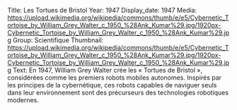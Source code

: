 Title: Les Tortues de Bristol
Year: 1947
Display_date: 1947
Media: https://upload.wikimedia.org/wikipedia/commons/thumb/e/e5/Cybernetic_Tortoise_by_William_Grey_Walter_c_1950_%28Ank_Kumar%29.jpg/1920px-Cybernetic_Tortoise_by_William_Grey_Walter_c_1950_%28Ank_Kumar%29.jpg
Group: Scientifique
Thumbnail: https://upload.wikimedia.org/wikipedia/commons/thumb/e/e5/Cybernetic_Tortoise_by_William_Grey_Walter_c_1950_%28Ank_Kumar%29.jpg/1920px-Cybernetic_Tortoise_by_William_Grey_Walter_c_1950_%28Ank_Kumar%29.jpg
Text: En 1947, William Grey Walter crée les « Tortues de Bristol », considérées comme les premiers robots mobiles autonomes. Inspirés par les principes de la cybernétique, ces robots capables de naviguer seuls dans leur environnement sont des précurseurs des technologies robotiques modernes.